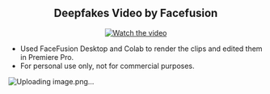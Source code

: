 <h2 align="center">Deepfakes Video by Facefusion</h1>
</div>

<div align="center">
  <a href="https://drive.google.com/file/d/1NNEGFWzZyVxgcNPbppts-q4He07HkFVr/view?usp=drive_link">
    <img src="https://img.youtube.com/vi/bPXr-vtWd2U/0.jpg" alt="Watch the video">
  </a>
</div>

- Used FaceFusion Desktop and Colab to render the clips and edited them in Premiere Pro.
- For personal use only, not for commercial purposes.

![Uploading image.png…]()
